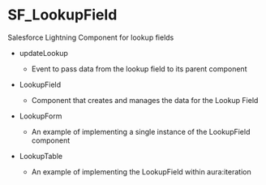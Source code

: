 # SF_LookupField
Salesforce Lightning Component for lookup fields

* updateLookup
  * Event to pass data from the lookup field to its parent component

* LookupField
  * Component that creates and manages the data for the Lookup Field
  
* LookupForm
  * An example of implementing a single instance of the LookupField component
  
* LookupTable
  * An example of implementing the LookupField within aura:iteration
